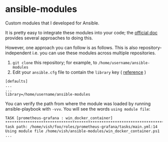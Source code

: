 # ansible-modules
Custom modules that I developed for Ansible.

It is pretty easy to integrate these modules into your code; the [official doc](https://docs.ansible.com/ansible/2.5/dev_guide/developing_modules.html) provides several approaches to doing this.

However, one approach you can follow is as follows. This is also repository-independent i.e. you can use these modules across multiple repositories.

1. `git clone` this repository; for example, to `/home/username/ansible-modules`
1. Edit your `ansible.cfg` file to contain the `library` key ( [reference](https://docs.ansible.com/ansible/2.5/reference_appendices/config.html#default-module-path) )


```
[defaults]
...
...
library=/home/username/ansible-modules
```

You can verify the path from where the module was loaded by running ansible-playbook with `-vvv`. You will see the words `using module file`:

```
TASK [prometheus-grafana : win_docker_container] ******************************************************************************************************************************************************************
task path: /home/vish/foo/roles/prometheus-grafana/tasks/main.yml:14
Using module file /home/vish/ansible-modules/win_docker_container.ps1
...
```
